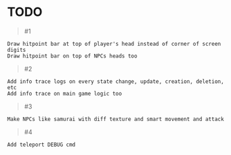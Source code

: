 # TODO

> #1
````
Draw hitpoint bar at top of player's head instead of corner of screen digits
Draw hitpoint bar on top of NPCs heads too
````

> #2
````
Add info trace logs on every state change, update, creation, deletion, etc
Add info trace on main game logic too 
````

> #3 
````
Make NPCs like samurai with diff texture and smart movement and attack
````

> #4 
````
Add teleport DEBUG cmd
````
